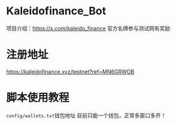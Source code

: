 # Kaleidofinance_Bot
项目介绍：https://x.com/kaleido_finance
官方名牌参与测试网有奖励
 
# 注册地址
https://kaleidofinance.xyz/testnet?ref=MN6GRWOB

# 脚本使用教程
``config/wallets.txt``钱包地址
目前只能一个钱包，正常多窗口多开！
